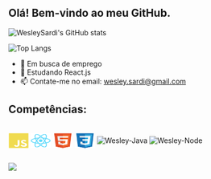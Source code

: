 ## Olá! Bem-vindo ao meu GitHub.

![WesleySardi's GitHub stats](https://github-readme-stats.vercel.app/api?username=wesleysardi&show_icons=true&theme=neon)

![Top Langs](https://github-readme-stats.vercel.app/api/top-langs/?username=wesleysardi&langs_count=8&theme=neon)

- 🔭 Em busca de emprego
- 🌱 Estudando React.js
- 📫 Contate-me no email: wesley.sardi@gmail.com

## Competências:

<div style="display: inline_block"><br>
  <img align="center" alt="Wesley-Js" height="30" width="40" src="https://raw.githubusercontent.com/devicons/devicon/master/icons/javascript/javascript-plain.svg">
  <img align="center" alt="Wesley-React" height="30" width="40" src="https://raw.githubusercontent.com/devicons/devicon/master/icons/react/react-original.svg">
  <img align="center" alt="Wesley-HTML" height="30" width="40" src="https://raw.githubusercontent.com/devicons/devicon/master/icons/html5/html5-original.svg">
  <img align="center" alt="Wesley-CSS" height="30" width="40" src="https://raw.githubusercontent.com/devicons/devicon/master/icons/css3/css3-original.svg">
  <img align="center" alt="Wesley-Java" height="30" width="40" src="https://cdn.jsdelivr.net/gh/devicons/devicon/icons/java/java-original-wordmark.svg">
  <img align="center" alt="Wesley-Node" height="30" width="40" src="https://cdn.jsdelivr.net/gh/devicons/devicon/icons/nodejs/nodejs-original.svg" >
</div>

##

<div> 
  <a href="https://www.linkedin.com/in/wesleysardi/" target="_blank"><img src="https://img.shields.io/badge/-LinkedIn-%230077B5?style=for-the-badge&logo=linkedin&logoColor=white" target="_blank"></a> 
</div>
